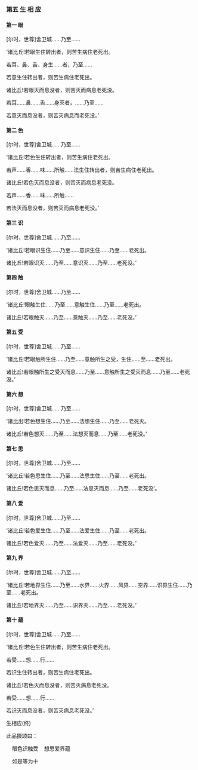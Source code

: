 ### 第五 生 相 应

#### 第一 眼 <a name="26_1"></a>

[尔时，世尊]舍卫城……乃至……

‘诸比丘!若眼生住转出者，则苦生病住老死出。

若耳、鼻、舌、身生……者，乃至……

若意生住转出者，则苦生病住老死出。

诸比丘!若眼灭而息没者，则苦灭而病息老死没。

若耳……鼻……舌……身灭者，……乃至……

若意灭而息没者，则苦灭病息而老死没。’

#### 第二 色 <a name="26_2"></a>

[尔时，世尊]舍卫城……乃至……

‘诸比丘!若色生住转出者，则苦生病住老死出。

若声……香……味……所触……法生住转出者，则苦生病住老死出。

诸比丘!若色灭而息没者，则苦灭而病息老死没。

若声……香……味……所触……

若法灭而息没者，则苦灭而病息老死没。’

#### 第三 识 <a name="26_3"></a>

[尔时，世尊]舍卫城……乃至……

‘诸比丘!若眼识生住……乃至……意识生住……乃至……老死出。

诸比丘!若眼识灭……乃至……意识灭……乃至……老死没。’

#### 第四 触 <a name="26_4"></a>

[尔时，世尊]舍卫城……乃至……

‘诸比丘!眼触生住……乃至……意触生住……乃至……老死出。

诸比丘!若眼触灭……乃至……意触灭……乃至……老死没。’

#### 第五 受 <a name="26_5"></a>

[尔时，世尊]舍卫城……乃至……

‘诸比丘!若眼触所生住……乃至……意触所生之受，生住……至……老死出。

诸比丘!若眼触所生之受灭而息……乃至……意触所生之受灭而息……乃至……老死没。’

#### 第六 想 <a name="26_6"></a>

[尔时，世尊]舍卫城……乃至……

‘诸比出!若色想生住……乃至……法想生住……乃至……老死灭。

诸比丘!若色想灭……乃至……法想灭而息……乃至……老死没。’

#### 第七 思 <a name="26_7"></a>

[尔时，世尊]舍卫城……乃至……

‘诸比丘!若色思生住……乃至……法思生住……乃至……老死出。

诸比丘!若色思灭而息……乃至……法思灭而息……乃至……老死没’。

#### 第八 爱 <a name="26_8"></a>

[尔时，世尊]舍卫城……乃至……

‘诸比丘!若色爱生住……乃至……法爱生住……乃至……老死出。

诸比丘!若色爱灭……乃至……法爱灭……乃至……老死没。’

#### 第九 界 <a name="26_9"></a>

[尔时，世尊]舍卫城……乃至……

‘诸比丘!若地界生住……乃至……水界……火界……风界……空界……识界生住……乃至……老死出。

诸比丘!若地界灭……乃至……识界灭……乃至……老死没。’

#### 第十 蕴 <a name="26_10"></a>

[尔时，世尊]舍卫城……乃至……

‘诸比丘!若色生住转出者，则苦生病住老死出。

若受……想……行……

若识生住转出者，则苦生病住老死出。

诸比丘!若色灭而息没者，则苦灭病息老死没。

若受……想……行……

若识灭而息没者，则苦灭病息老死没。’

生相应(终)

此品摄颂曰：

&nbsp;&nbsp;&nbsp;&nbsp;眼色识触受&nbsp;&nbsp;&nbsp;&nbsp;想思爱界蕴

&nbsp;&nbsp;&nbsp;&nbsp;如是等为十